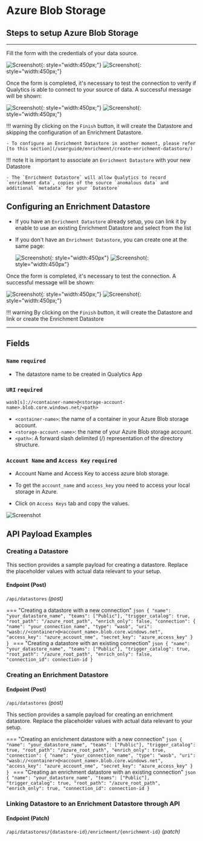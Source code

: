 # Azure Blob Storage

## Steps to setup Azure Blob Storage

---
Fill the form with the credentials of your data source.

![Screenshot](../assets/datastores/azure-blob-storage/create-datastore-light.png#only-light){: style="width:450px;"}
![Screenshot](../assets/datastores/azure-blob-storage/create-datastore-dark.png#only-dark){: style="width:450px;"}

Once the form is completed, it's necessary to test the connection to verify if Qualytics is able to connect to your source of data. A successful message will be shown:

![Screenshot](../assets/datastores/test-connection/test-connection-light.png#only-light){: style="width:450px;"}
![Screenshot](../assets/datastores/test-connection/test-connection-dark.png#only-dark){: style="width:450px;"}

!!! warning 
    By clicking on the `Finish` button, it will create the Datastore and skipping the configuration of an Enrichment Datastore.

    - To configure an Enrichment Datastore in another moment, please refer [to this section](/userguide/enrichment/create-enrichment-datastore/)

!!! note 
    It is important to associate an `Enrichment Datastore` with your new Datastore

    - The `Enrichment Datastore` will allow Qualytics to record `enrichment data`, copies of the source `anomalous data` and additional `metadata` for your `Datastore`

## Configuring an Enrichment Datastore

- If you have an `Enrichment Datastore` already setup, you can link it by enable to use an existing Enrichment Datastore and select from the list

- If you don't have an `Enrichment Datastore`, you can create one at the same page:

    ![Screenshot](../assets/enrichment/azure-blob-storage/create-enrichment-datastore-light.png#only-light){: style="width:450px"}
    ![Screenshot](../assets/enrichment/azure-blob-storage/create-enrichment-datastore-dark.png#only-dark){: style="width:450px"}

Once the form is completed, it's necessary to test the connection. A successful message will be shown:

![Screenshot](../assets/enrichment/test-connection-light.png#only-light){: style="width:450px;"}
![Screenshot](../assets/enrichment/test-connection-dark.png#only-dark){: style="width:450px;"}

!!! warning 
    By clicking on the `Finish` button, it will create the Datastore and link or create the Enrichment Datastore

---
## Fields

### `Name` <spam id='required'>`required`</spam>

* The datastore name  to be created in Qualytics App

### `URI` <spam id='required'>`required`</spam>

``` text
wasb[s]://<container-name>@<storage-account-name>.blob.core.windows.net/<path>
```

* `<container-name>`: the name of a container in your Azure Blob storage account.
* `<storage-account-name>`: the name of your Azure Blob storage account.
* `<path>`: A forward slash delimited (/) representation of the directory structure.
### `Account Name` and `Access Key` <spam id='required'>`required`</spam>

* Account Name and Access Key to access azure blob storage.

* To get the `account_name` and `access_key` you need to access your local storage in Azure.

* Click on `Access Keys` tab and copy the values.

![Screenshot](../assets/datastores/azure-blob-storage/where-to-find-keys.png)

## API Payload Examples

### Creating a Datastore

This section provides a sample payload for creating a datastore. Replace the placeholder values with actual data relevant to your setup.

#### Endpoint (Post)

`/api/datastores` _(post)_

=== "Creating a datastore with a new connection"
    ```json
        {
            "name": "your_datastore_name",
            "teams": ["Public"],
            "trigger_catalog": true,
            "root_path": "/azure_root_path",
            "enrich_only": false,
            "connection": {
                "name": "your_connection_name",
                "type": "wasb",
                "uri": "wasb://<container>@<account_name>.blob.core.windows.net",
                "access_key": "azure_account_nme",
                "secret_key": "azure_access_key"
            }
        }
    ```
=== "Creating a datastore with an existing connection"
    ```json
        {
            "name": "your_datastore_name",
            "teams": ["Public"],
            "trigger_catalog": true,
            "root_path": "/azure_root_path",
            "enrich_only": false,
            "connection_id": connection-id
        }
    ```

### Creating an Enrichment Datastore

#### Endpoint (Post)

`/api/datastores` _(post)_

This section provides a sample payload for creating an enrichment datastore. Replace the placeholder values with actual data relevant to your setup.

=== "Creating an enrichment datastore with a new connection"
    ```json
        {
            "name": "your_datastore_name",
            "teams": ["Public"],
            "trigger_catalog": true,
            "root_path": "/azure_root_path",
            "enrich_only": true,
            "connection": {
                "name": "your_connection_name",
                "type": "wasb",
                "uri": "wasb://<container>@<account_name>.blob.core.windows.net",
                "access_key": "azure_account_nme",
                "secret_key": "azure_access_key"
            }
        }
    ```
=== "Creating an enrichment datastore with an existing connection"
    ```json
        {
            "name": "your_datastore_name",
            "teams": ["Public"],
            "trigger_catalog": true,
            "root_path": "/azure_root_path",
            "enrich_only": true,
            "connection_id": connection-id
        }
    ``` 

### Linking Datastore to an Enrichment Datastore through API

#### Endpoint (Patch)

`/api/datastores/{datastore-id}/enrichment/{enrichment-id}` _(patch)_